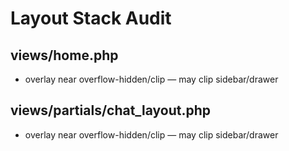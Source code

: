 # Layout Stack Audit


## views/home.php
- overlay near overflow-hidden/clip — may clip sidebar/drawer

## views/partials/chat_layout.php
- overlay near overflow-hidden/clip — may clip sidebar/drawer